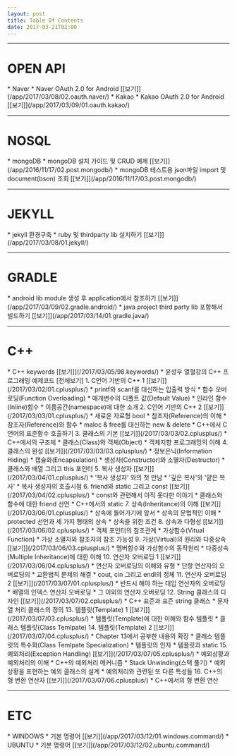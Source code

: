```yaml
---
layout: post
title: Table Of Contents
date: 2017-03-21T02:00
---
```


---
<h1 class="table-contents">OPEN API</h1>
 * Naver
   * Naver OAuth 2.0 for Android [[보기]](/app/2017/03/08/02.oauth.naver/) 
 * Kakao
   * Kakao OAuth 2.0 for Android [[보기]](/app/2017/03/09/01.oauth.kakao/)    
   
---
<h1 class="table-contents">NOSQL</h1>
 * mongoDB
   * mongoDB 설치 가이드 및 CRUD 예제 [[보기]](/app/2016/11/17/02.post.mongodb/) 
   * mongoDB 테스트용 json파일 import 및 document(bson) 조회 [[보기]](/app/2016/11/17/03.post.mongodb/)  

---
<h1 class="table-contents">JEKYLL</h1>
 * jekyll 환경구축
   * ruby 및 thirdparty lib 설치하기 [[보기]](/app/2017/03/08/01.jekyll/) 

---
<h1 class="table-contents">GRADLE</h1>
 * android lib module 생성 후 application에서 참조하기 [[보기]](/app/2017/03/09/02.gradle.android/)    
 * java project third party lib 포함해서 빌드하기 [[보기]](/app/2017/03/14/01.gradle.java/)    
 
---
<h1 class="table-contents">C++</h1>
 * C++ keywords [[보기]](/2017/03/05/98.keywords/) 
 * 윤성우 열혈강의 C++ 프로그래밍 예제코드 <a style="cursor:pointer;" onclick="javascript:$('ol li ul li').css('display','list-item');">[전체보기]</a>
     1. C언어 기반의 C++ 1 [[보기]](/2017/03/02/01.cplusplus/) 
     * printf와 scanf를 대신하는 입출력 방식	
     * 함수 오버로딩(Function Overloading)	
     * 매개변수의 디폴트 값(Default Value)	
     * 인라인 함수(Inline)함수	
     * 이름공간(namespace)에 대한 소개	
     2. C언어 기반의 C++ 2 [[보기]](/2017/03/03/01.cplusplus/) 
     * 새로운 자료형 bool	
     * 참조자(Reference)의 이해	
     * 참조자(Reference)와 함수	
     * maloc & free를 대신하는 new & delete	
     * C++에서 C언어의 표준함수 호출하기	
     3.	클래스의 기본 [[보기]](/2017/03/03/02.cplusplus/) 	
     * C++에서의 구조체	
     * 클래스(Class)와 객체(Object)	
     * 객체지향 프로그래밍의 이해	
     4. 클래스의 완성 [[보기]](/2017/03/03/03.cplusplus/) 	
     * 정보은닉(Information Hiding)	
     * 캡슐화(Encapsulation)	
     * 생성자(Constructor)와 소멸자(Destructor)	
     * 클래스와 배열 그리고 this 포인터	
     5. 복사 생성자 [[보기]](/2017/03/04/01.cplusplus/) 	
     * '복사 생성자' 와의 첫 만남
     * '깊은 복사'와 '얕은 복사'
     * 복사 생성자의 호출시점
     6. friend와 static 그리고 const [[보기]](/2017/03/04/02.cplusplus/) 	
	 * const와 관련해서 아직 못다한 이야기
	 * 클래스와 함수에 대한 friend 선언
	 *  C++에서의 static
     7. 상속(Inheritance)의 이해 [[보기]](/2017/03/06/01.cplusplus/) 		
	 * 상속에 들어가기에 앞서
	 * 상속의 문법적인 이해
	 * protected 선언과 세 가지 형태의 상속
	 * 상속을 위한 조건
	 8. 상속과 다형성 [[보기]](/2017/03/06/02.cplusplus/) 			
	 * 객체 포인터의 참조관계
	 * 가상함수(Vitual Function)
	 * 가상 소멸자와 참조자의 참조 가능성
	 9. 가상(Virtual)의 원리와 다중상속 [[보기]](/2017/03/06/03.cplusplus/) 				
	 * 멤버함수와 가상함수의 동작원리
	 * 다중상속(Multiple Inheritance)에 대한 이해
	 10. 연산자 오버로딩 1 [[보기]](/2017/03/06/04.cplusplus/) 					
	 * 연산자 오버로딩의 이해와 유형
	 * 단항 연산자의 오버로딩의
	 * 교환법칙 문제의 해결
	 * cout, cin 그리고 endl의 정체
     11. 연산자 오버로딩 2 [[보기]](/2017/03/07/01.cplusplus/) 						
	 * 반드시 해야 하는 대입 연산자의 오버로딩
	 * 배열의 인덱스 연산자 오버로딩
	 * 그 이외의 연산자 오버로딩
	 12. String 클래스의 디자인 [[보기]](/2017/03/07/02.cplusplus/) 							
	 * C++ 표준과 표즌 string 클래스
	 * 문자열 처리 클래스의 정의
	 13. 템플릿(Template) 1	[[보기]](/2017/03/07/03.cplusplus/) 							
	 * 템플릿(Template)에 대한 이해와 함수 템플릿
	 * 클래스 템플릿(Class Temlpate)
     14. 템플릿(Template) 2	[[보기]](/2017/03/07/04.cplusplus/) 								
	 * Chapter 13에서 공부한 내용의 확장
	 * 클래스 템플릿의 특수화(Class Temlpate Specialization)
	 * 템플릿의 인자
	 * 템플릿과 static
     15. 예외처리(Exception Handling) [[보기]](/2017/03/07/05.cplusplus/) 								
	 * 예외상황과 예외처리의 이해
	 * C++의 예외처리 메커니즘
	 * Stack Unwinding(스택 풀기)
	 * 예외상황을 표현하는 예외 클래스의 설계
	 * 예외처리와 관련된 또 다른 특성들
	 16. C++의 형 변환 연산자 [[보기]](/2017/03/07/06.cplusplus/) 								
	 * C++에서의 형 변환 연산 

---
<h1 class="table-contents">ETC</h1>
 * WINDOWS
   * 기본 명령어 [[보기]](/app/2017/03/12/01.windows.command/)
 * UBUNTU
   * 기본 명령어 [[보기]](/app/2017/03/12/02.ubuntu.command/)

